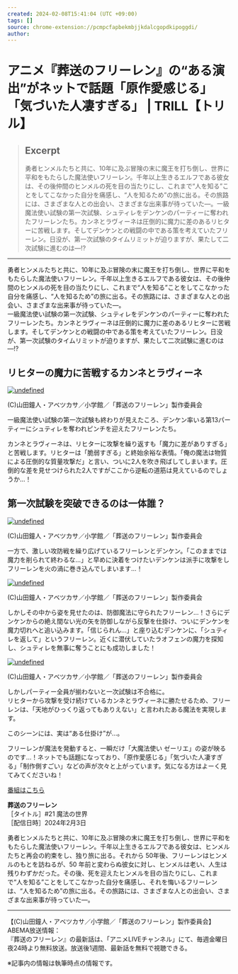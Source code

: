```yaml
---
created: 2024-02-08T15:41:04 (UTC +09:00)
tags: []
source: chrome-extension://pcmpcfapbekmbjjkdalcgopdkipoggdi/
author: 
---
```


# アニメ『葬送のフリーレン』の“ある演出”がネットで話題「原作愛感じる」「気づいた人凄すぎる」 | TRILL【トリル】

> ## Excerpt
> 勇者ヒンメルたちと共に、10年に及ぶ冒険の末に魔王を打ち倒し、世界に平和をもたらした魔法使いフリーレン。千年以上生きるエルフである彼女は、その後仲間のヒンメルの死を目の当たりにし、これまで“人を知る”ことをしてこなかった自分を痛感し、“人を知るため”の旅に出る。その旅路には、さまざまな人との出会い、さまざまな出来事が待っていた―。一級魔法使い試験の第一次試験、シュティレをデンケンのパーティーに奪われたフリーレンたち。カンネとラヴィーネは圧倒的に魔力に差のあるリヒターに苦戦します。そしてデンケンとの戦闘の中である策を考えていたフリーレン。日没が、第一次試験のタイムリミットが迫りますが、果たして二次試験に進むのは―!?

---
勇者ヒンメルたちと共に、10年に及ぶ冒険の末に魔王を打ち倒し、世界に平和をもたらした魔法使いフリーレン。千年以上生きるエルフである彼女は、その後仲間のヒンメルの死を目の当たりにし、これまで“人を知る”ことをしてこなかった自分を痛感し、“人を知るため”の旅に出る。その旅路には、さまざまな人との出会い、さまざまな出来事が待っていた―。  
一級魔法使い試験の第一次試験、シュティレをデンケンのパーティーに奪われたフリーレンたち。カンネとラヴィーネは圧倒的に魔力に差のあるリヒターに苦戦します。そしてデンケンとの戦闘の中である策を考えていたフリーレン。日没が、第一次試験のタイムリミットが迫りますが、果たして二次試験に進むのは―!?

## リヒターの魔力に苦戦するカンネとラヴィーネ

[![undefined](%E3%82%A2%E3%83%8B%E3%83%A1%E3%80%8E%E8%91%AC%E9%80%81%E3%81%AE%E3%83%95%E3%83%AA%E3%83%BC%E3%83%AC%E3%83%B3%E3%80%8F%E3%81%AE%E2%80%9C%E3%81%82%E3%82%8B%E6%BC%94%E5%87%BA%E2%80%9D%E3%81%8C%E3%83%8D%E3%83%83%E3%83%88%E3%81%A7%E8%A9%B1%E9%A1%8C%E3%80%8C%E5%8E%9F%E4%BD%9C%E6%84%9B%E6%84%9F%E3%81%98%E3%82%8B%E3%80%8D%E3%80%8C%E6%B0%97%E3%81%A5%E3%81%84%E3%81%9F%E4%BA%BA%E5%87%84%E3%81%99%E3%81%8E%E3%82%8B%E3%80%8D%20%20TRILL%E3%80%90%E3%83%88%E3%83%AA%E3%83%AB%E3%80%91/description-image.da7d76ac60549be8150f699fd6d9a15a)](chrome-extension://pcmpcfapbekmbjjkdalcgopdkipoggdi/articles/3457166/photos/1)

(C)山田鐘人・アベツカサ／小学館／「葬送のフリーレン」製作委員会

一級魔法使い試験の第一次試験も終わりが見えたころ、デンケン率いる第13パーティーにシュティレを奪われピンチを迎えたフリーレンたち。

カンネとラヴィーネは、リヒターに攻撃を繰り返すも「魔力に差がありすぎる」と苦戦します。リヒターは「脆弱すぎる」と終始余裕な表情。「俺の魔法は物質による圧倒的な質量攻撃だ」と言い、ついに2人を吹き飛ばしてしまいます。圧倒的な差を見せつけられた2人ですがここから逆転の道筋は見えているのでしょうか…！

## 第一次試験を突破できるのは一体誰？

[![undefined](%E3%82%A2%E3%83%8B%E3%83%A1%E3%80%8E%E8%91%AC%E9%80%81%E3%81%AE%E3%83%95%E3%83%AA%E3%83%BC%E3%83%AC%E3%83%B3%E3%80%8F%E3%81%AE%E2%80%9C%E3%81%82%E3%82%8B%E6%BC%94%E5%87%BA%E2%80%9D%E3%81%8C%E3%83%8D%E3%83%83%E3%83%88%E3%81%A7%E8%A9%B1%E9%A1%8C%E3%80%8C%E5%8E%9F%E4%BD%9C%E6%84%9B%E6%84%9F%E3%81%98%E3%82%8B%E3%80%8D%E3%80%8C%E6%B0%97%E3%81%A5%E3%81%84%E3%81%9F%E4%BA%BA%E5%87%84%E3%81%99%E3%81%8E%E3%82%8B%E3%80%8D%20%20TRILL%E3%80%90%E3%83%88%E3%83%AA%E3%83%AB%E3%80%91/description-image.67875e49a65c69a23013024829342945)](chrome-extension://pcmpcfapbekmbjjkdalcgopdkipoggdi/articles/3457166/photos/2)

(C)山田鐘人・アベツカサ／小学館／「葬送のフリーレン」製作委員会

一方で、激しい攻防戦を繰り広げているフリーレンとデンケン。「このままでは魔力を削られて終わるな…」と早めに決着をつけたいデンケンは派手に攻撃をしフリーレンを火の渦に巻き込んでしまいます…！

[![undefined](%E3%82%A2%E3%83%8B%E3%83%A1%E3%80%8E%E8%91%AC%E9%80%81%E3%81%AE%E3%83%95%E3%83%AA%E3%83%BC%E3%83%AC%E3%83%B3%E3%80%8F%E3%81%AE%E2%80%9C%E3%81%82%E3%82%8B%E6%BC%94%E5%87%BA%E2%80%9D%E3%81%8C%E3%83%8D%E3%83%83%E3%83%88%E3%81%A7%E8%A9%B1%E9%A1%8C%E3%80%8C%E5%8E%9F%E4%BD%9C%E6%84%9B%E6%84%9F%E3%81%98%E3%82%8B%E3%80%8D%E3%80%8C%E6%B0%97%E3%81%A5%E3%81%84%E3%81%9F%E4%BA%BA%E5%87%84%E3%81%99%E3%81%8E%E3%82%8B%E3%80%8D%20%20TRILL%E3%80%90%E3%83%88%E3%83%AA%E3%83%AB%E3%80%91/description-image.1e8763fa15ae8d99cc8de8512f7cf3f5)](chrome-extension://pcmpcfapbekmbjjkdalcgopdkipoggdi/articles/3457166/photos/3)

(C)山田鐘人・アベツカサ／小学館／「葬送のフリーレン」製作委員会

しかしその中から姿を見せたのは、防御魔法に守られたフリーレン…！さらにデンケンからの絶え間ない光の矢を防御しながら反撃を仕掛け、ついにデンケンを魔力切れへと追い込みます。「信じられん…」と座り込むデンケンに、「シュティレを返して」というフリーレン。近くに潜伏していたラオフェンの魔力を探知し、シュティレを無事に奪うことにも成功しました！

[![undefined](%E3%82%A2%E3%83%8B%E3%83%A1%E3%80%8E%E8%91%AC%E9%80%81%E3%81%AE%E3%83%95%E3%83%AA%E3%83%BC%E3%83%AC%E3%83%B3%E3%80%8F%E3%81%AE%E2%80%9C%E3%81%82%E3%82%8B%E6%BC%94%E5%87%BA%E2%80%9D%E3%81%8C%E3%83%8D%E3%83%83%E3%83%88%E3%81%A7%E8%A9%B1%E9%A1%8C%E3%80%8C%E5%8E%9F%E4%BD%9C%E6%84%9B%E6%84%9F%E3%81%98%E3%82%8B%E3%80%8D%E3%80%8C%E6%B0%97%E3%81%A5%E3%81%84%E3%81%9F%E4%BA%BA%E5%87%84%E3%81%99%E3%81%8E%E3%82%8B%E3%80%8D%20%20TRILL%E3%80%90%E3%83%88%E3%83%AA%E3%83%AB%E3%80%91/description-image.60adb3349f3b559ed1683167105344b4)](chrome-extension://pcmpcfapbekmbjjkdalcgopdkipoggdi/articles/3457166/photos/4)

(C)山田鐘人・アベツカサ／小学館／「葬送のフリーレン」製作委員会

しかしパーティー全員が揃わないと一次試験は不合格に。  
リヒターから攻撃を受け続けているカンネとラヴィーネに勝たせるため、フリーレンは、「天地がひっくり返ってもありえない」と言われたある魔法を実現します。

このシーンには、実は“ある仕掛け”が…。

フリーレンが魔法を発動すると、一瞬だけ「大魔法使い ゼーリエ」の姿が映るのです…！ネットでも話題になっており、「原作愛感じる」「気づいた人凄すぎる」「制作側すごい」などの声が次々と上がっています。気になる方はよーく見てみてくださいね！

[番組はこちら](https://abema.tv/video/episode/19-171_s1_p21)

**葬送のフリーレン**  
［タイトル］#21 魔法の世界  
［配信日時］2024年2月3日

勇者ヒンメルたちと共に、10年に及ぶ冒険の末に魔王を打ち倒し、世界に平和をもたらした魔法使いフリーレン。千年以上生きるエルフである彼女は、ヒンメルたちと再会の約束をし、独り旅に出る。それから 50年後、フリーレンはヒンメルのもとを訪ねるが、50 年前と変わらぬ彼女に対し、ヒンメルは老い、人生は残りわずかだった。その後、死を迎えたヒンメルを目の当たりにし、これまで“人を知る”ことをしてこなかった自分を痛感し、それを悔いるフリーレンは、“人を知るため”の旅に出る。その旅路には、さまざまな人との出会い、さまざまな出来事が待っていた―。

___

【(C)山田鐘人・アベツカサ／小学館／「葬送のフリーレン」製作委員会】  
ABEMA放送情報：  
『葬送のフリーレン』の最新話は、「アニメLIVEチャンネル」にて、毎週金曜日夜24時より無料放送。放送後1週間、最新話を無料で視聴できる。

※記事内の情報は執筆時点の情報です。
